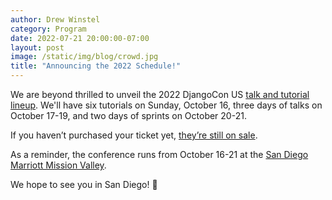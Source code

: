 ```yaml
---
author: Drew Winstel
category: Program
date: 2022-07-21 20:00:00-07:00
layout: post
image: /static/img/blog/crowd.jpg
title: "Announcing the 2022 Schedule!"
---
```


We are beyond thrilled to unveil the 2022 DjangoCon US [talk and tutorial lineup](/schedule/). We'll have six tutorials on Sunday, October 16, three days of talks on October 17-19, and two days of sprints on October 20-21.

If you haven’t purchased your ticket yet, [they’re still on sale](https://ti.to/defna/djangocon-us-2022).

As a reminder, the conference runs from October 16-21 at the [San Diego Marriott Mission Valley](/venue/).

We hope to see you in San Diego! 🦀
